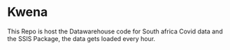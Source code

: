 # Kwena
This Repo is host the Datawarehouse code for South africa Covid data and the SSIS Package, the data gets loaded every hour.
